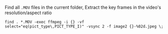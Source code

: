 Find all `.MOV` files in the current folder, 
Extract the key frames in the video's resolution/aspect ratio

```shell
find . *.MOV -exec ffmpeg -i {} -vf select="eq(pict_type\,PICT_TYPE_I)" -vsync 2 -f image2 {}-%02d.jpeg \;
```
